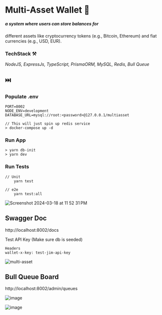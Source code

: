 
# **Multi-Asset Wallet**  💸
##### a  system where users can store balances for
different assets like cryptocurrency tokens (e.g., Bitcoin, Ethereum) and fiat currencies (e.g.,
USD, EUR).

### TechStack ⚒️
*NodeJS, ExpressJs, TypeScript, PrismaORM, MySQL, Redis, Bull Queue*


## ⏭️


### Populate .env
```
PORT=8002
NODE_ENV=development
DATABASE_URL=mysql://root:<password>@127.0.0.1/multiasset
```

```
// This will just spin up redis service
> docker-compose up -d
```

### Run App
```
> yarn db-init
> yarn dev
```

### Run Tests
```
// Unit
    yarn test

// e2e
    yarn test:all
```
![Screenshot 2024-03-18 at 11 52 31 PM](https://github.com/Hussainzz/Multi-Asset-Wallet/assets/13753141/321b5899-961f-4b80-8dbf-571dcffe6d07)


## Swagger Doc

http://localhost:8002/docs

Test API Key (Make sure db is seeded)
```
Headers
wallet-x-key: test-jim-api-key
```
![multi-asset](https://github.com/Hussainzz/Multi-Asset-Wallet/assets/13753141/a08b6cc7-825f-4246-bb56-97f8820abddd)

## Bull Queue Board
http://localhost:8002/admin/queues

![image](https://github.com/Hussainzz/Multi-Asset-Wallet/assets/13753141/6580a6db-b9eb-4c45-87d1-f7c67bd3ba62)

![image](https://github.com/Hussainzz/Multi-Asset-Wallet/assets/13753141/ffe35501-5d9e-4e02-8855-6818c4e9bace)

